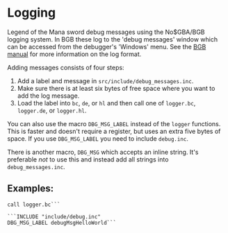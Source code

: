 # Logging

Legend of the Mana sword debug messages using the No$GBA/BGB logging system. In BGB these log to the 'debug messages' window which can be accessed from the debugger's 'Windows' menu. See the [BGB manual](https://bgb.bircd.org/manual.html#expressions) for more information on the log format.

Adding messages consists of four steps:
1. Add a label and message in `src/include/debug_messages.inc`.
2. Make sure there is at least six bytes of free space where you want to add the log message.
3. Load the label into `bc`, `de`, or `hl` and then call one of `logger.bc`, `logger.de`, or `logger.hl`.

You can also use the macro `DBG_MSG_LABEL` instead of the `logger` functions. This is faster and doesn't require a register, but uses an extra five bytes of space. If you use `DBG_MSG_LABEL` you need to include `debug.inc`. 

There is another macro, `DBG_MSG` which accepts an inline string. It's preferable *not* to use this and instead add all strings into `debug_messages.inc`.

## Examples:

```ld bc, debugMsgBuildDate
call logger.bc```

```INCLUDE "include/debug.inc"
DBG_MSG_LABEL debugMsgHelloWorld```
